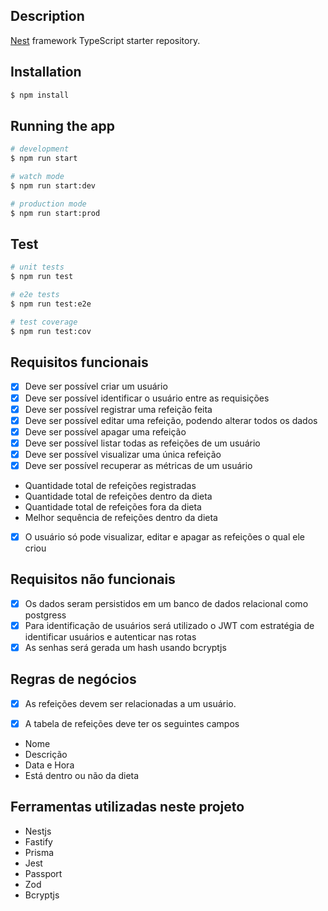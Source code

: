 ## Description

[Nest](https://github.com/nestjs/nest) framework TypeScript starter repository.

## Installation

```bash
$ npm install
```

## Running the app

```bash
# development
$ npm run start

# watch mode
$ npm run start:dev

# production mode
$ npm run start:prod
```

## Test

```bash
# unit tests
$ npm run test

# e2e tests
$ npm run test:e2e

# test coverage
$ npm run test:cov
```


## Requisitos funcionais
- [x] Deve ser possível criar um usuário
- [x] Deve ser possível identificar o usuário entre as requisições
- [x] Deve ser possível registrar uma refeição feita
- [x] Deve ser possível editar uma refeição, podendo alterar todos os dados
- [x] Deve ser possível apagar uma refeição
- [x] Deve ser possível listar todas as refeições de um usuário
- [x] Deve ser possível visualizar uma única refeição
- [x] Deve ser possível recuperar as métricas de um usuário
- Quantidade total de refeições registradas
- Quantidade total de refeições dentro da dieta
- Quantidade total de refeições fora da dieta
- Melhor sequência de refeições dentro da dieta
- [x] O usuário só pode visualizar, editar e apagar as refeições o qual ele criou

## Requisitos não funcionais
- [x] Os dados seram persistidos em um banco de dados relacional como postgress
- [x] Para identificação de usuários será utilizado o JWT com estratégia de identificar usuários e autenticar nas rotas
- [x] As senhas será gerada um hash usando bcryptjs 

## Regras de negócios
- [x] As refeições devem ser relacionadas a um usuário.

- [x] A tabela de refeições deve ter os seguintes campos
- Nome
- Descrição
- Data e Hora
- Está dentro ou não da dieta


## Ferramentas utilizadas neste projeto
- Nestjs
- Fastify
- Prisma
- Jest
- Passport
- Zod
- Bcryptjs